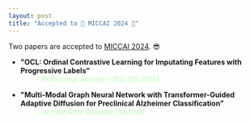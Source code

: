 ```yaml
---
layout: post
title: "Accepted to 🎉 MICCAI 2024 🎉"
---
```


Two papers are accepted to [MICCAI 2024](https://conferences.miccai.org/2024/en/). 😎
- **"OCL: Ordinal Contrastive Learning for Imputating Features with Progressive Labels"**  
&nbsp;&nbsp;&nbsp;&nbsp;&nbsp;&nbsp;&nbsp;&nbsp;<span style="color:rgb(187, 255, 184)">- Provisional Accept: ~11% (2A,2WA)</span>

- **"Multi-Modal Graph Neural Network with Transformer-Guided Adaptive Diffusion for Preclinical Alzheimer Classification"**  
&nbsp;&nbsp;&nbsp;&nbsp;&nbsp;&nbsp;&nbsp;&nbsp;<span style="color:rgb(187, 255, 184)">- Accept After Rebuttal (3A,1WA)</span>